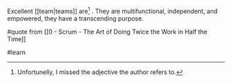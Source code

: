 Excellent [[team|teams]] are[^1] . They are multifunctional, independent, and empowered, they have a transcending purpose.

#quote from [[0 - Scrum - The Art of Doing Twice the Work in Half the Time]]

#learn 

[^1]: Unfortunelly, I missed the adjective the author refers to.